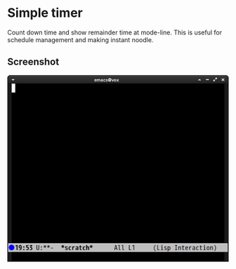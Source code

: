 # Simple timer

Count down time and show remainder time at mode-line.
This is useful for schedule management and making instant noodle.


## Screenshot

![simple-timer](image/simple-timer.png)

